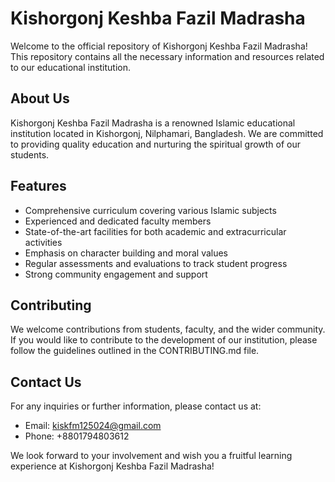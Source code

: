 # Kishorgonj Keshba Fazil Madrasha

Welcome to the official repository of Kishorgonj Keshba Fazil Madrasha! This repository contains all the necessary information and resources related to our educational institution.

## About Us

Kishorgonj Keshba Fazil Madrasha is a renowned Islamic educational institution located in Kishorgonj, Nilphamari, Bangladesh. We are committed to providing quality education and nurturing the spiritual growth of our students.

## Features

- Comprehensive curriculum covering various Islamic subjects
- Experienced and dedicated faculty members
- State-of-the-art facilities for both academic and extracurricular activities
- Emphasis on character building and moral values
- Regular assessments and evaluations to track student progress
- Strong community engagement and support

## Contributing

We welcome contributions from students, faculty, and the wider community. If you would like to contribute to the development of our institution, please follow the guidelines outlined in the CONTRIBUTING.md file.

## Contact Us

For any inquiries or further information, please contact us at:

- Email: kiskfm125024@gmail.com
- Phone: +8801794803612

We look forward to your involvement and wish you a fruitful learning experience at Kishorgonj Keshba Fazil Madrasha!
